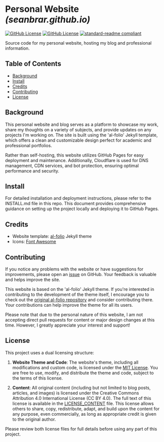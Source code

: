 # Personal Website _(seanbrar.github.io)_

[![GitHub License](https://img.shields.io/badge/license-MIT-green)](LICENSE)
[![GitHub License](https://img.shields.io/badge/license-CC--BY-blue)](CONTENT_LICENSE.md)
[![standard-readme compliant](https://img.shields.io/badge/readme%20style-standard-brightgreen.svg?style=flat-square)](https://github.com/RichardLitt/standard-readme)

Source code for my personal website, hosting my blog and professional information.

## Table of Contents

- [Background](#background)
- [Install](#install)
- [Credits](#credits)
- [Contributing](#contributing)
- [License](#license)

## Background

This personal website and blog serves as a platform to showcase my work, share my thoughts on a variety of subjects, and provide updates on any projects I'm working on. The site is built using the 'al-folio' Jekyll template, which offers a clean and customizable design perfect for academic and professional portfolios.

Rather than self-hosting, this website utilizes GitHub Pages for easy deployment and maintenance. Additionally, Cloudflare is used for DNS management, CDN services, and bot protection, ensuring optimal performance and security.

## Install

For detailed installation and deployment instructions, please refer to the INSTALL.md file in this repo. This document provides comprehensive guidance on setting up the project locally and deploying it to GitHub Pages.

## Credits

- Website template: [al-folio](https://github.com/alshedivat/al-folio) Jekyll theme
- Icons: [Font Awesome](https://fontawesome.com)

## Contributing

If you notice any problems with the website or have suggestions for improvements, please open an [issue](https://github.com/seanbrar/seanbrar.github.io/issues) on GitHub. Your feedback is valuable and helps improve the site.

This website is based on the 'al-folio' Jekyll theme. If you're interested in contributing to the development of the theme itself, I encourage you to check out the [original al-folio repository](https://github.com/alshedivat/al-folio) and consider contributing there. Your contributions can help improve the theme for all its users.

Please note that due to the personal nature of this website, I am not accepting direct pull requests for content or major design changes at this time. However, I greatly appreciate your interest and support!

## License

This project uses a dual licensing structure:

1. **Website Theme and Code**: The website's theme, including all modifications and custom code, is licensed under the [MIT License](LICENSE). You are free to use, modify, and distribute the theme and code, subject to the terms of this license.

2. **Content**: All original content (including but not limited to blog posts, articles, and images) is licensed under the Creative Commons Attribution 4.0 International License (CC BY 4.0). The full text of this license is available in the [LICENSE_CONTENT](LICENSE_CONTENT) file. This license allows others to share, copy, redistribute, adapt, and build upon the content for any purpose, even commercially, as long as appropriate credit is given to the original author.

Please review both license files for full details before using any part of this project.
